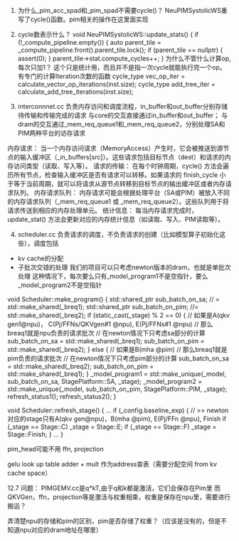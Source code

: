 1. 为什么_pim_acc_spad和_pim_spad不需要cycle()？
NeuPIMSystolicWS重写了cycle()函数。pim相关的操作在这里面实现

2. cycle数表示什么？
void NeuPIMSystolicWS::update_stats() {
    if (!_compute_pipeline.empty()) {
        auto parent_tile = _compute_pipeline.front().parent_tile.lock();
        if (parent_tile == nullptr) {
            assert(0);
        }
        parent_tile->stat.compute_cycles++;
    }
为什么不管什么计算op,每次只加1？
这个只是统计用，而且并不是指一次cycle就能执行完一个op。
有专门的计算Iteration次数的函数
cycle_type vec_op_iter = calculate_vector_op_iterations(inst.size);
cycle_type add_tree_iter = calculate_add_tree_iterations(inst.size);

3. interconnnet.cc
负责内存访问和调度流程，in_buffer和out_buffer分别存储待传输和传输完成的请求
与core的交互直接通过in_buffer和out_buffer；
与dram的交互通过_mem_req_queue1和_mem_req_queue2，分别处理SA和PIM两种平台的访存请求


内存请求：
当一个内存访问请求（MemoryAccess）产生时，它会被推送到源节点的输入缓冲区（_in_buffers[src]）。这些请求包括目标节点（dest）和请求的内存访问类型（读取、写入等）。
请求的传输：
在每个时钟周期，cycle() 方法会遍历所有节点，检查输入缓冲区是否有请求可以转移。如果请求的 finish_cycle 小于等于当前周期，就可以将请求从源节点转移到目标节点的输出缓冲区或者内存请求队列。
内存请求队列：
内存请求可能会根据处理平台（SA或PIM）被放入不同的内存请求队列（_mem_req_queue1 或 _mem_req_queue2）。这些队列用于将请求传送到相应的内存处理单元。
统计信息：
每当内存请求完成时，update_stat() 方法会更新对应的内存统计信息（如读取、写入、PIM读取等）。


4. scheduler.cc
负责请求的调度，不负责请求的创建（比如模型算子初始化这些），调度包括
* kv cache的分配
* 子批次交错的处理
我们的项目可以只考虑newton版本的dram，也就是单批次处理
这种情况下，每次要么只有_model_program1不是空指针，要么_model_program2不是空指针

void Scheduler::make_program() {
    std::shared_ptr<BatchedRequest> sub_batch_on_sa;  // = std::make_shared<BatchedRequest>(_breq1);
    std::shared_ptr<BatchedRequest> sub_batch_on_pim;  //= std::make_shared<BatchedRequest>(_breq2);
    if (static_cast<int>(_stage) % 2 == 0) {
        // 如果是A(qkv gen1@npu)， C(Pj/FFNs/QKVgen#1 @npu),  E(Pj/FFNs#1 @npu)
        // 那么breaq1就是npu负责的请求批次
        // 在newton情况下只考虑sa部分的计算
        sub_batch_on_sa = std::make_shared<BatchedRequest>(_breq1);
        sub_batch_on_pim = std::make_shared<BatchedRequest>(_breq2);
    } else {
        // 如果是B(mha @pim)
        // 那么breaq1就是pim负责的请求批次
        // 在newton情况下只考虑pim部分的计算
        sub_batch_on_sa = std::make_shared<BatchedRequest>(_breq2);
        sub_batch_on_pim = std::make_shared<BatchedRequest>(_breq1);
    }
    _model_program1 =
        std::make_unique<StageProgram>(_model, sub_batch_on_sa, StagePlatform::SA, _stage);
    _model_program2 =
        std::make_unique<StageProgram>(_model, sub_batch_on_pim, StagePlatform::PIM, _stage);
    refresh_status1();
    refresh_status2();
}


void Scheduler::refresh_stage() {
    ...
    if (_config.baseline_exp) {
        // >> newton 对应的stage只有A(qkv gen@npu)，B(mha @pim), E(Pj/FFn @npu),  Finish
        if (_stage == Stage::C) _stage = Stage::E;
        if (_stage == Stage::F) _stage = Stage::Finish;
    }
    ...
}



pim_head可能不用
ffn, projection

gelu look up table
adder + mult 作为address查表（需要分配空间 from kv cache space）


12.7
问题：
PIMGEMV.cc是q*kT,由于q和k都是激活，它们会保存在Pim里
而QKVGen，ffn，projection等是激活与权重相乘，权重是保存在npu里，需要进行搬运？

弄清楚npu的存储和pim的区别，pim是否存储了权重？（应该是没有的，但是不知道npu对应的dram地址在哪里）